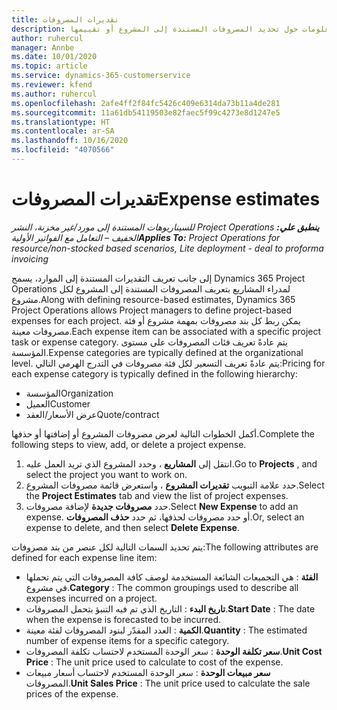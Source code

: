 ```yaml
---
title: تقديرات المصروفات
description: يوفر هذا الموضوع معلومات حول تحديد المصروفات المستندة إلى المشروع أو تقييمها.
author: ruhercul
manager: Annbe
ms.date: 10/01/2020
ms.topic: article
ms.service: dynamics-365-customerservice
ms.reviewer: kfend
ms.author: ruhercul
ms.openlocfilehash: 2afe4ff2f84fc5426c409e6314da73b11a4de281
ms.sourcegitcommit: 11a61db54119503e82faec5f99c4273e8d1247e5
ms.translationtype: HT
ms.contentlocale: ar-SA
ms.lasthandoff: 10/16/2020
ms.locfileid: "4070566"
---
```

# <a name="expense-estimates"></a><span data-ttu-id="0b7a8-103">تقديرات المصروفات</span><span class="sxs-lookup"><span data-stu-id="0b7a8-103">Expense estimates</span></span>
<span data-ttu-id="0b7a8-104">_**ينطبق علي:** ‏‫Project Operations للسيناريوهات المستندة إلى مورد/غير مخزنة‬، ‏‫النشر الخفيف – التعامل مع الفواتير الأولية‬_</span><span class="sxs-lookup"><span data-stu-id="0b7a8-104">_**Applies To:** Project Operations for resource/non-stocked based scenarios, Lite deployment - deal to proforma invoicing_</span></span>

<span data-ttu-id="0b7a8-105">إلى جانب تعريف التقديرات المستندة إلى الموارد، يسمح Dynamics 365 Project Operations لمدراء المشاريع بتعريف المصروفات المستندة إلى المشروع لكل مشروع.</span><span class="sxs-lookup"><span data-stu-id="0b7a8-105">Along with defining resource-based estimates, Dynamics 365 Project Operations allows Project managers to define project-based expenses for each project.</span></span> <span data-ttu-id="0b7a8-106">يمكن ربط كل بند مصروفات بمهمة مشروع أو فئة مصروفات معينة.</span><span class="sxs-lookup"><span data-stu-id="0b7a8-106">Each expense item can be associated with a specific project task or expense category.</span></span> <span data-ttu-id="0b7a8-107">يتم عادةً تعريف فئات المصروفات على مستوى المؤسسة.</span><span class="sxs-lookup"><span data-stu-id="0b7a8-107">Expense categories are typically defined at the organizational level.</span></span> <span data-ttu-id="0b7a8-108">يتم عادةً تعريف التسعير لكل فئة مصروفات في التدرج الهرمي التالي:</span><span class="sxs-lookup"><span data-stu-id="0b7a8-108">Pricing for each expense category is typically defined in the following hierarchy:</span></span>

- <span data-ttu-id="0b7a8-109">المؤسسة</span><span class="sxs-lookup"><span data-stu-id="0b7a8-109">Organization</span></span>
- <span data-ttu-id="0b7a8-110">العميل</span><span class="sxs-lookup"><span data-stu-id="0b7a8-110">Customer</span></span>
- <span data-ttu-id="0b7a8-111">عرض الأسعار/العقد</span><span class="sxs-lookup"><span data-stu-id="0b7a8-111">Quote/contract</span></span>

<span data-ttu-id="0b7a8-112">أكمل الخطوات التالية لعرض مصروفات المشروع أو إضافتها أو حذفها.</span><span class="sxs-lookup"><span data-stu-id="0b7a8-112">Complete the following steps to view, add, or delete a project expense.</span></span>

1. <span data-ttu-id="0b7a8-113">انتقل إلى **المشاريع** ، وحدد المشروع الذي تريد العمل عليه.</span><span class="sxs-lookup"><span data-stu-id="0b7a8-113">Go to **Projects** , and select the project you want to work on.</span></span>
2. <span data-ttu-id="0b7a8-114">حدد علامة التبويب **تقديرات المشروع** ، واستعرض قائمة مصروفات المشروع.</span><span class="sxs-lookup"><span data-stu-id="0b7a8-114">Select the **Project Estimates** tab and view the list of project expenses.</span></span>
3. <span data-ttu-id="0b7a8-115">حدد **مصروفات جديدة** لإضافة مصروفات.</span><span class="sxs-lookup"><span data-stu-id="0b7a8-115">Select **New Expense** to add an expense.</span></span> <span data-ttu-id="0b7a8-116">أو حدد مصروفات لحذفها، ثم حدد **حذف المصروفات**.</span><span class="sxs-lookup"><span data-stu-id="0b7a8-116">Or, select an expense to delete, and then select **Delete Expense**.</span></span>

<span data-ttu-id="0b7a8-117">يتم تحديد السمات التالية لكل عنصر من بند مصروفات:</span><span class="sxs-lookup"><span data-stu-id="0b7a8-117">The following attributes are defined for each expense line item:</span></span>

- <span data-ttu-id="0b7a8-118">**الفئة** : هي التجميعات الشائعة المستخدمة لوصف كافة المصروفات التي يتم تحملها في مشروع.</span><span class="sxs-lookup"><span data-stu-id="0b7a8-118">**Category** : The common groupings used to describe all expenses incurred on a project.</span></span>
- <span data-ttu-id="0b7a8-119">**تاريخ البدء** : التاريخ الذي تم فيه التنبؤ بتحمل المصروفات.</span><span class="sxs-lookup"><span data-stu-id="0b7a8-119">**Start Date** : The date when the expense is forecasted to be incurred.</span></span>
- <span data-ttu-id="0b7a8-120">**الكمية** : العدد المقدّر لبنود المصروفات لفئة معينة.</span><span class="sxs-lookup"><span data-stu-id="0b7a8-120">**Quantity** : The estimated number of expense items for a specific category.</span></span>
- <span data-ttu-id="0b7a8-121">**سعر تكلفة الوحدة** : سعر الوحدة المستخدم لاحتساب تكلفة المصروفات.</span><span class="sxs-lookup"><span data-stu-id="0b7a8-121">**Unit Cost Price** : The unit price used to calculate to cost of the expense.</span></span>
- <span data-ttu-id="0b7a8-122">**سعر مبيعات الوحدة** : سعر الوحدة المستخدم لاحتساب أسعار مبيعات المصروفات.</span><span class="sxs-lookup"><span data-stu-id="0b7a8-122">**Unit Sales Price** : The unit price used to calculate the sale prices of the expense.</span></span>

